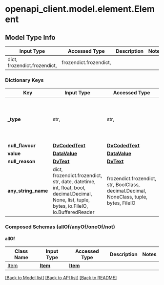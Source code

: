 # openapi_client.model.element.Element

## Model Type Info
Input Type | Accessed Type | Description | Notes
------------ | ------------- | ------------- | -------------
dict, frozendict.frozendict,  | frozendict.frozendict,  |  | 

### Dictionary Keys
Key | Input Type | Accessed Type | Description | Notes
------------ | ------------- | ------------- | ------------- | -------------
**_type** | str,  | str,  |  | [optional] if omitted the server will use the default value of "ELEMENT"
**null_flavour** | [**DvCodedText**](DvCodedText.md) | [**DvCodedText**](DvCodedText.md) |  | [optional] 
**value** | [**DataValue**](DataValue.md) | [**DataValue**](DataValue.md) |  | [optional] 
**null_reason** | [**DvText**](DvText.md) | [**DvText**](DvText.md) |  | [optional] 
**any_string_name** | dict, frozendict.frozendict, str, date, datetime, int, float, bool, decimal.Decimal, None, list, tuple, bytes, io.FileIO, io.BufferedReader | frozendict.frozendict, str, BoolClass, decimal.Decimal, NoneClass, tuple, bytes, FileIO | any string name can be used but the value must be the correct type | [optional]

### Composed Schemas (allOf/anyOf/oneOf/not)
#### allOf
Class Name | Input Type | Accessed Type | Description | Notes
------------- | ------------- | ------------- | ------------- | -------------
[Item](Item.md) | [**Item**](Item.md) | [**Item**](Item.md) |  | 

[[Back to Model list]](../../README.md#documentation-for-models) [[Back to API list]](../../README.md#documentation-for-api-endpoints) [[Back to README]](../../README.md)

